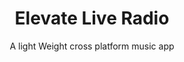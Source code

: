 <h1 align="center">Elevate Live Radio</h1>
<p align="center">A light Weight cross platform music app </p>

